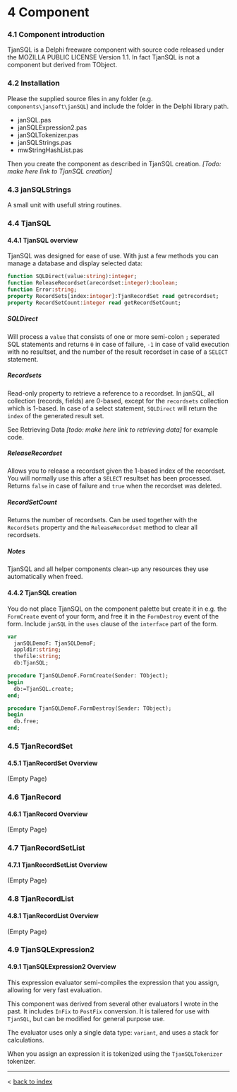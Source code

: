 # 4 Component

### 4.1 Component introduction

TjanSQL is a Delphi freeware component with source code released under the MOZILLA PUBLIC LICENSE Version 1.1. In fact TjanSQL is not a component but derived from TObject.

### 4.2 Installation

Please the supplied source files in any folder (e.g. `components\jansoft\janSQL`) and include the folder in the Delphi library path.

* janSQL.pas
* janSQLExpression2.pas
* janSQLTokenizer.pas
* janSQLStrings.pas
* mwStringHashList.pas

Then you create the component as described in TjanSQL creation. *[Todo: make here link to TjanSQL creation]*

### 4.3 janSQLStrings

A small unit with usefull string routines.

### 4.4 TjanSQL

#### 4.4.1 TjanSQL overview

TjanSQL was designed for ease of use. With just a few methods you can manage a database and display selected data:

```pascal
function SQLDirect(value:string):integer;
function ReleaseRecordset(arecordset:integer):boolean;
function Error:string;
property RecordSets[index:integer]:TjanRecordSet read getrecordset;
property RecordSetCount:integer read getRecordSetCount;
```

##### SQLDirect

Will process a `value` that consists of one or more semi-colon `;` seperated SQL statements and returns `0` in case of failure, `-1` in case of valid execution with no resultset, and the number of the result recordset in case of a `SELECT` statement.

##### Recordsets

Read-only property to retrieve a reference to a recordset. In janSQL, all collection (records, fields) are 0-based, except for the `recordsets` collection which is 1-based. In case of a select statement, `SQLDirect` will return the `index` of the generated result set.

See Retrieving Data *[todo: make here link to retrieving data]* for example code.

##### ReleaseRecordset

Allows you to release a recordset given the 1-based index of the recordset. You will normally use this after a `SELECT` resultset has been processed. Returns `false` in case of failure and `true` when the recordset was deleted.

##### RecordSetCount

Returns the number of recordsets. Can be used together with the `RecordSets` property and the `ReleaseRecordset` method to clear all recordsets.

##### Notes

TjanSQL and all helper components clean-up any resources they use automatically when freed.

#### 4.4.2 TjanSQL creation

You do not place TjanSQL on the component palette but create it in e.g. the `FormCreate` event of your form, and free it in the `FormDestroy` event of the form. Include `janSQL` in the `uses` clause of the `interface` part of the form.

```pascal
var
  janSQLDemoF: TjanSQLDemoF;
  appldir:string;
  thefile:string;
  db:TjanSQL;

procedure TjanSQLDemoF.FormCreate(Sender: TObject);
begin
  db:=TjanSQL.create;
end;

procedure TjanSQLDemoF.FormDestroy(Sender: TObject);
begin
  db.free;
end;
````

### 4.5 TjanRecordSet

#### 4.5.1 TjanRecordSet Overview

(Empty Page)

### 4.6 TjanRecord

#### 4.6.1 TjanRecord Overview

(Empty Page)

### 4.7 TjanRecordSetList

#### 4.7.1 TjanRecordSetList Overview

(Empty Page)

### 4.8 TjanRecordList

#### 4.8.1 TjanRecordList Overview

(Empty Page)

### 4.9 TjanSQLExpression2

#### 4.9.1 TjanSQLExpression2 Overview

This expression evaluator semi-compiles the expression that you assign, allowing for very fast evaluation.

This component was derived from several other evaluators I wrote in the past. It includes `InFix` to `PostFix` conversion. It is tailered for use with `TjanSQL`, but can be modified for general purpose use.

The evaluator uses only a single data type: `variant`, and uses a stack for calculations.

When you assign an expression it is tokenized using the `TjanSQLTokenizer` tokenizer.

-----
< [back to index](index.md)
